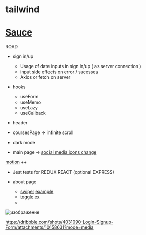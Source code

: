 # tailwind

# [ Sauce ](https://www.frontendmentor.io/)

 ROAD
 
   - sign in/up
       - Usage of date inputs in sign in/up ( as server connection )
       - input side effects on error / sucesses
       - Axios or fetch on server

   - hooks 
      - useForm
      - useMemo
      - useLazy
      - useCallback
   
  - header
  
  - coursesPage => infinite scroll 
  
  - dark mode
  
  - main page -> [social media icons change](https://codepen.io/abdelrhmansaid/pen/OJRNOpQ)

[motion](https://www.youtube.com/watch?v=FdrEjwymzdY)  ++
  - Jest tests for REDUX REACT (optional EXPRESS)
 
 
 - about page
     - [swiper](https://swiperjs.com/react) [example](https://codesandbox.io/s/pehyce?file=/src/App.jsx)
     - [toggle](https://aaronshaf.github.io/react-toggle/) [ex](https://freefrontend.com/css-toggle-switches/)
     - 
![изображение](https://user-images.githubusercontent.com/31801595/162470330-d375d6b9-1b74-4069-96e1-b4734fcd68b8.png)

https://dribbble.com/shots/4031090-Login-Signup-Form/attachments/10158631?mode=media

